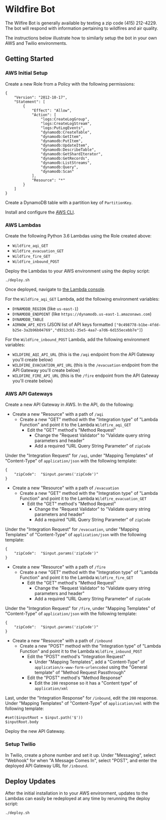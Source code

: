 # Wildfire Bot

The Wilfire Bot is generally available by texting a zip code (415) 212-4229. The bot will respond with information pertaining to wildfires and air quality.

The instructions below illustrate how to similarly setup the bot in your own AWS and Twilio environments.

## Getting Started

### AWS Initial Setup

Create a new Role from a Policy with the following permissions:

```
{
    "Version": "2012-10-17",
    "Statement": [
        {
            "Effect": "Allow",
            "Action": [
                "logs:CreateLogGroup",
                "logs:CreateLogStream",
                "logs:PutLogEvents",
                "dynamodb:CreateTable",
                "dynamodb:GetItem",
                "dynamodb:PutItem",
                "dynamodb:UpdateItem",
                "dynamodb:DescribeTable",
                "dynamodb:GetShardIterator",
                "dynamodb:GetRecords",
                "dynamodb:ListStreams",
                "dynamodb:Query",
                "dynamodb:Scan"
            ],
            "Resource": "*"
        }
    ]
}
```

Create a DynamoDB table with a partition key of `PartitionKey`.

Install and configure the [AWS CLI](https://docs.aws.amazon.com/lambda/latest/dg/setup-awscli.html).

### AWS Lambdas

Create the following Python 3.6 Lambdas using the Role created above:

- `Wildfire_aqi_GET`
- `Wildfire_evacuation_GET`
- `Wildfire_fire_GET`
- `Wildfire_inbound_POST`

Deploy the Lambdas to your AWS environment using the deploy script:

```
./deploy.sh
```

Once deployed, navigate to [the Lambda console](https://console.aws.amazon.com/lambda/home).

For the `Wildfire_aqi_GET` Lambda, add the following environment variables:

- `DYNAMODB_REGION` (like `us-east-1`)
- `DYNAMODB_ENDPOINT` (like `https://dynamodb.us-east-1.amazonaws.com`)
- `DYNAMODB_TABLE`
- `AIRNOW_API_KEYS` (JSON list of API keys formatted `["0c498778-b1be-4fdd-b25e-3a2b96b04769","d9313cb1-35e5-4aa7-a7d6-6d155ecebb7e"]`)

For the `Wildfire_inbound_POST` Lambda, add the following environment variables:

- `WILDFIRE_AQI_API_URL` (this is the `/aqi` endpoint from the API Gateway you'll create below)
- `WILDFIRE_EVACUATION_API_URL` (this is the `/evacuation` endpoint from the API Gateway you'll create below)
- `WILDFIRE_FIRE_API_URL` (this is the `/fire` endpoint from the API Gateway you'll create below)

### AWS API Gateways

Create a new API Gateway in AWS. In the API, do the following:

- Create a new "Resource" with a path of `/aqi`
  - Create a new "GET" method with the "Integration type" of "Lambda Function" and point it to the Lambda `Wildfire_aqi_GET`
    - Edit the "GET" method's "Method Request"
      - Change the "Request Validator" to "Validate query string parameters and header"
      - Add a required "URL Query String Parameter" of `zipCode`

Under the "Integration Request" for `/aqi`, under "Mapping Templates" of "Content-Type" of `application/json` with the following template:

```
{
    "zipCode":  "$input.params('zipCode')"
}
```

- Create a new "Resource" with a path of `/evacuation`
  - Create a new "GET" method with the "Integration type" of "Lambda Function" and point it to the Lambda `Wildfire_evacuation_GET`
    - Edit the "GET" method's "Method Request"
      - Change the "Request Validator" to "Validate query string parameters and header"
      - Add a required "URL Query String Parameter" of `zipCode`

Under the "Integration Request" for `/evacuation`, under "Mapping Templates" of "Content-Type" of `application/json` with the following template:

```
{
    "zipCode":  "$input.params('zipCode')"
}
```

- Create a new "Resource" with a path of `/fire`
  - Create a new "GET" method with the "Integration type" of "Lambda Function" and point it to the Lambda `Wildfire_fire_GET`
    - Edit the "GET" method's "Method Request"
      - Change the "Request Validator" to "Validate query string parameters and header"
      - Add a required "URL Query String Parameter" of `zipCode`

Under the "Integration Request" for `/fire`, under "Mapping Templates" of "Content-Type" of `application/json` with the following template:

```
{
    "zipCode":  "$input.params('zipCode')"
}
```

- Create a new "Resource" with a path of `/inbound`
  - Create a new "POST" method with the "Integration type" of "Lambda Function" and point it to the Lambda `Wildfire_inbound_POST`
    - Edit the "POST" method's "Integration Request"
      - Under "Mapping Templates", add a "Content-Type" of `application/x-www-form-urlencoded` using the "General template" of "Method Request Passthrough"
    - Edit the "POST" method's "Method Response"
      - Edit the `200` response so it has a "Content type" of `application/xml`

Last, under the "Integration Response" for `/inbound`, edit the `200` response. Under "Mapping Templates" of "Content-Type" of `application/xml` with the following template:

```
#set($inputRoot = $input.path('$'))
$inputRoot.body
```

Deploy the new API Gateway.

### Setup Twilio

In Twilio, create a phone number and set it up. Under "Messaging", select
"Webhook" for when "A Message Comes In", select "POST", and enter the deployed
API Gateway URL for `/inbound`.

## Deploy Updates

After the initial installation in to your AWS environment, updates to the Lambdas
can easily be redeployed at any time by rerunning the deploy script:

```
./deploy.sh
```
